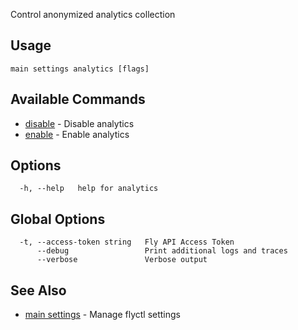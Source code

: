 Control anonymized analytics collection

## Usage
~~~
main settings analytics [flags]
~~~

## Available Commands
* [disable](/docs/flyctl/main-settings-analytics-disable/)	 - Disable analytics
* [enable](/docs/flyctl/main-settings-analytics-enable/)	 - Enable analytics

## Options

~~~
  -h, --help   help for analytics
~~~

## Global Options

~~~
  -t, --access-token string   Fly API Access Token
      --debug                 Print additional logs and traces
      --verbose               Verbose output
~~~

## See Also

* [main settings](/docs/flyctl/main-settings/)	 - Manage flyctl settings

